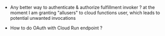 -   Any better way to authenticate & authorize fulfillment invoker ? at the moment I am granting "allusers" to cloud functions user, which leads to potential unwanted invocations

-   How to do OAuth with Cloud Run endpoint ?